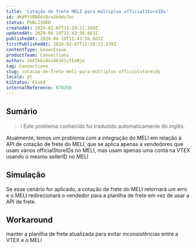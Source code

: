 ```yaml
---
title: 'Cotação de frete MELI para múltiplos officialStoreIDs'
id: 4KdPYtRbDdsBrn2k0dz7oc
status: PUBLISHED
createdAt: 2024-02-07T11:19:11.169Z
updatedAt: 2024-06-19T11:43:56.663Z
publishedAt: 2024-06-19T11:43:56.663Z
firstPublishedAt: 2024-02-07T11:19:12.139Z
contentType: knownIssue
productTeam: Connections
author: 2mXZkbi0oi061KicTExNjo
tag: Connections
slug: cotacao-de-frete-meli-para-multiplos-officialstoreids
locale: pt
kiStatus: Fixed
internalReference: 978358
---
```


## Sumário

>ℹ️ Este problema conhecido foi traduzido automaticamente do inglês.


Atualmente, temos um problema com a integração do MELI em relação à API de cotação de frete do MELI, que se aplica apenas a vendedores que usam vários officialStoreIDs no MELI, mas usam apenas uma conta na VTEX usando o mesmo sellerID no MELI

## Simulação



Se esse cenário for aplicado, a cotação de frete do MELI retornará um erro e o MELI redirecionará o vendedor para a planilha de frete em vez de usar a API de frete.

## Workaround


manter a planilha de frete atualizada para evitar inconsistências entre a VTEX e o MELI





